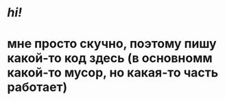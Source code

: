 # *hi!*

# мне просто скучно, поэтому пишу какой-то код здесь (в основномм какой-то мусор, но какая-то часть работает)